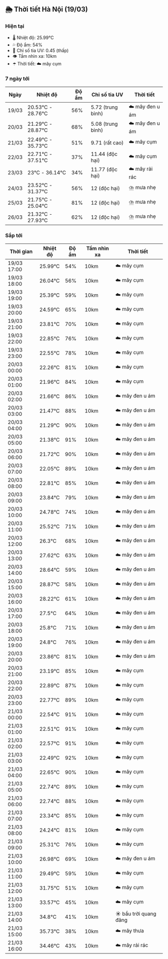 ## 🌦️ Thời tiết Hà Nội (19/03)

### Hiện tại

- 🌡️ Nhiệt độ: 25.99℃
- 💦 Độ ẩm: 54%
- 🌟 Chỉ số tia UV: 0.45 (thấp)
- 👁️ Tầm nhìn xa: 10km
- ☂️ Thời tiết: ☁️ mây cụm

### 7 ngày tới

| Ngày | Nhiệt độ | Độ ẩm | Chỉ số tia UV | Thời tiết |
| --- | --- | --- | --- | --- |
| 19/03 | 20.53℃ - 28.76℃ | 56% | 5.72 (trung bình) | ☁️ mây đen u ám |
| 20/03 | 21.29℃ - 28.87℃ | 68% | 5.08 (trung bình) | ☁️ mây đen u ám |
| 21/03 | 22.49℃ - 35.73℃ | 51% | 9.71 (rất cao) | ☁️ mây cụm |
| 22/03 | 22.71℃ - 37.51℃ | 37% | 11.44 (độc hại) | ☁️ mây cụm |
| 23/03 | 23℃ - 36.14℃ | 34% | 11.77 (độc hại) | ☁️ mây rải rác |
| 24/03 | 23.52℃ - 31.37℃ | 56% | 12 (độc hại) | ⛈️ mưa nhẹ |
| 25/03 | 21.75℃ - 25.04℃ | 81% | 12 (độc hại) | ⛈️ mưa nhẹ |
| 26/03 | 21.32℃ - 27.93℃ | 62% | 12 (độc hại) | ⛈️ mưa nhẹ |

### Sắp tới

| Thời gian | Nhiệt độ | Độ ẩm | Tầm nhìn xa | Thời tiết |
| --- | --- | --- | --- | --- |
| 19/03 17:00 | 25.99℃ | 54% | 10km | ☁️ mây cụm |
| 19/03 18:00 | 26.04℃ | 56% | 10km | ☁️ mây cụm |
| 19/03 19:00 | 25.39℃ | 59% | 10km | ☁️ mây cụm |
| 19/03 20:00 | 24.59℃ | 65% | 10km | ☁️ mây cụm |
| 19/03 21:00 | 23.81℃ | 70% | 10km | ☁️ mây cụm |
| 19/03 22:00 | 22.85℃ | 76% | 10km | ☁️ mây cụm |
| 19/03 23:00 | 22.55℃ | 78% | 10km | ☁️ mây cụm |
| 20/03 00:00 | 22.26℃ | 81% | 10km | ☁️ mây cụm |
| 20/03 01:00 | 21.96℃ | 84% | 10km | ☁️ mây cụm |
| 20/03 02:00 | 21.66℃ | 86% | 10km | ☁️ mây đen u ám |
| 20/03 03:00 | 21.47℃ | 88% | 10km | ☁️ mây đen u ám |
| 20/03 04:00 | 21.29℃ | 90% | 10km | ☁️ mây đen u ám |
| 20/03 05:00 | 21.38℃ | 91% | 10km | ☁️ mây đen u ám |
| 20/03 06:00 | 21.72℃ | 90% | 10km | ☁️ mây đen u ám |
| 20/03 07:00 | 22.05℃ | 89% | 10km | ☁️ mây đen u ám |
| 20/03 08:00 | 22.81℃ | 85% | 10km | ☁️ mây đen u ám |
| 20/03 09:00 | 23.84℃ | 79% | 10km | ☁️ mây đen u ám |
| 20/03 10:00 | 24.78℃ | 74% | 10km | ☁️ mây đen u ám |
| 20/03 11:00 | 25.52℃ | 71% | 10km | ☁️ mây đen u ám |
| 20/03 12:00 | 26.3℃ | 68% | 10km | ☁️ mây đen u ám |
| 20/03 13:00 | 27.62℃ | 63% | 10km | ☁️ mây đen u ám |
| 20/03 14:00 | 28.64℃ | 59% | 10km | ☁️ mây đen u ám |
| 20/03 15:00 | 28.87℃ | 58% | 10km | ☁️ mây đen u ám |
| 20/03 16:00 | 28.22℃ | 61% | 10km | ☁️ mây đen u ám |
| 20/03 17:00 | 27.5℃ | 64% | 10km | ☁️ mây đen u ám |
| 20/03 18:00 | 25.8℃ | 71% | 10km | ☁️ mây đen u ám |
| 20/03 19:00 | 24.8℃ | 76% | 10km | ☁️ mây đen u ám |
| 20/03 20:00 | 23.86℃ | 81% | 10km | ☁️ mây đen u ám |
| 20/03 21:00 | 23.19℃ | 85% | 10km | ☁️ mây cụm |
| 20/03 22:00 | 22.89℃ | 87% | 10km | ☁️ mây cụm |
| 20/03 23:00 | 22.77℃ | 89% | 10km | ☁️ mây cụm |
| 21/03 00:00 | 22.54℃ | 91% | 10km | ☁️ mây cụm |
| 21/03 01:00 | 22.51℃ | 91% | 10km | ☁️ mây cụm |
| 21/03 02:00 | 22.57℃ | 91% | 10km | ☁️ mây cụm |
| 21/03 03:00 | 22.49℃ | 92% | 10km | ☁️ mây cụm |
| 21/03 04:00 | 22.65℃ | 90% | 10km | ☁️ mây cụm |
| 21/03 05:00 | 22.74℃ | 89% | 10km | ☁️ mây cụm |
| 21/03 06:00 | 22.74℃ | 88% | 10km | ☁️ mây cụm |
| 21/03 07:00 | 23.34℃ | 85% | 10km | ☁️ mây cụm |
| 21/03 08:00 | 24.24℃ | 81% | 10km | ☁️ mây cụm |
| 21/03 09:00 | 25.31℃ | 76% | 10km | ☁️ mây cụm |
| 21/03 10:00 | 26.98℃ | 69% | 10km | ☁️ mây đen u ám |
| 21/03 11:00 | 29.49℃ | 59% | 10km | ☁️ mây cụm |
| 21/03 12:00 | 31.75℃ | 51% | 10km | ☁️ mây cụm |
| 21/03 13:00 | 33.57℃ | 45% | 10km | ☁️ mây cụm |
| 21/03 14:00 | 34.8℃ | 41% | 10km | ☀️ bầu trời quang đãng |
| 21/03 15:00 | 35.73℃ | 38% | 10km | ☁️ mây thưa |
| 21/03 16:00 | 34.46℃ | 43% | 10km | ☁️ mây rải rác |
